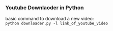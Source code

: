 ### Youtube Downlaoder in Python

basic command to download a new video:  
    `python downloader.py -l link_of_youtube_video`
